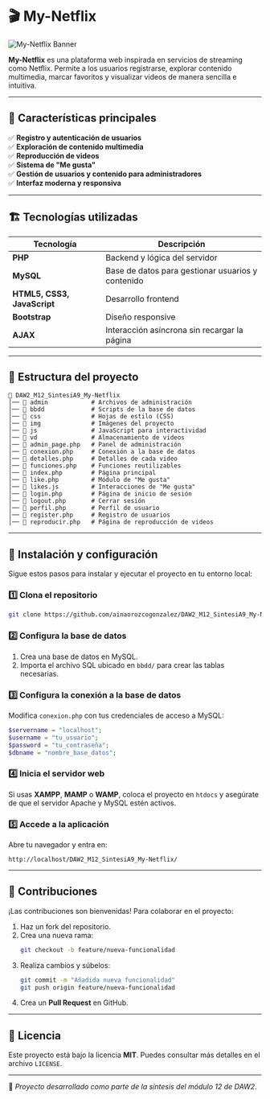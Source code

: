 # 🎬 My-Netflix

![My-Netflix Banner](https://via.placeholder.com/1200x400?text=My-Netflix)

**My-Netflix** es una plataforma web inspirada en servicios de streaming como Netflix. Permite a los usuarios registrarse, explorar contenido multimedia, marcar favoritos y visualizar videos de manera sencilla e intuitiva.

---

## 🚀 Características principales

✅ **Registro y autenticación de usuarios**  
✅ **Exploración de contenido multimedia**  
✅ **Reproducción de videos**  
✅ **Sistema de "Me gusta"**  
✅ **Gestión de usuarios y contenido para administradores**  
✅ **Interfaz moderna y responsiva**  

---

## 🏗️ Tecnologías utilizadas

| Tecnología | Descripción |
|------------|------------|
| **PHP** | Backend y lógica del servidor |
| **MySQL** | Base de datos para gestionar usuarios y contenido |
| **HTML5, CSS3, JavaScript** | Desarrollo frontend |
| **Bootstrap** | Diseño responsive |
| **AJAX** | Interacción asíncrona sin recargar la página |

---

## 📂 Estructura del proyecto

```
📂 DAW2_M12_SintesiA9_My-Netflix
│── 📂 admin            # Archivos de administración
│── 📂 bbdd             # Scripts de la base de datos
│── 📂 css              # Hojas de estilo (CSS)
│── 📂 img              # Imágenes del proyecto
│── 📂 js               # JavaScript para interactividad
│── 📂 vd               # Almacenamiento de videos
│── 📜 admin_page.php   # Panel de administración
│── 📜 conexion.php     # Conexión a la base de datos
│── 📜 detalles.php     # Detalles de cada video
│── 📜 funciones.php    # Funciones reutilizables
│── 📜 index.php        # Página principal
│── 📜 like.php         # Módulo de "Me gusta"
│── 📜 likes.js         # Interacciones de "Me gusta"
│── 📜 login.php        # Página de inicio de sesión
│── 📜 logout.php       # Cerrar sesión
│── 📜 perfil.php       # Perfil de usuario
│── 📜 register.php     # Registro de usuarios
│── 📜 reproducir.php   # Página de reproducción de videos
```

---

## 🔧 Instalación y configuración

Sigue estos pasos para instalar y ejecutar el proyecto en tu entorno local:

### 1️⃣ Clona el repositorio
```bash
git clone https://github.com/ainaorozcogonzalez/DAW2_M12_SintesiA9_My-Netflix.git
```

### 2️⃣ Configura la base de datos
1. Crea una base de datos en MySQL.
2. Importa el archivo SQL ubicado en `bbdd/` para crear las tablas necesarias.

### 3️⃣ Configura la conexión a la base de datos
Modifica `conexion.php` con tus credenciales de acceso a MySQL:
```php
$servername = "localhost";
$username = "tu_usuario";
$password = "tu_contraseña";
$dbname = "nombre_base_datos";
```

### 4️⃣ Inicia el servidor web
Si usas **XAMPP**, **MAMP** o **WAMP**, coloca el proyecto en `htdocs` y asegúrate de que el servidor Apache y MySQL estén activos.

### 5️⃣ Accede a la aplicación
Abre tu navegador y entra en:
```
http://localhost/DAW2_M12_SintesiA9_My-Netflix/
```

---

## 🤝 Contribuciones

¡Las contribuciones son bienvenidas! Para colaborar en el proyecto:
1. Haz un fork del repositorio.
2. Crea una nueva rama:
   ```bash
   git checkout -b feature/nueva-funcionalidad
   ```
3. Realiza cambios y súbelos:
   ```bash
   git commit -m "Añadida nueva funcionalidad"
   git push origin feature/nueva-funcionalidad
   ```
4. Crea un **Pull Request** en GitHub.

---

## 📜 Licencia

Este proyecto está bajo la licencia **MIT**. Puedes consultar más detalles en el archivo `LICENSE`.

---

📌 *Proyecto desarrollado como parte de la síntesis del módulo 12 de DAW2.*

